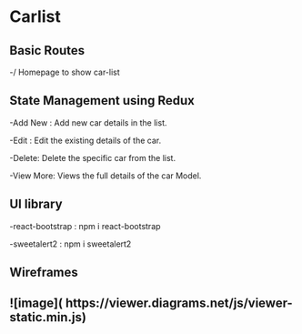 # Carlist

<h2> Basic Routes </h2>
 -/  Homepage to show car-list

<h2>State Management using Redux </h2>

  -Add New : Add new car details in the list.
  
  -Edit : Edit the existing details of the car.
  
  -Delete: Delete the specific car from the list.
  
  -View More: Views the full details of the car Model.
  
<h2>UI library</h2>


  -react-bootstrap : npm i react-bootstrap     
  
  -sweetalert2 : npm i sweetalert2
  
<h2> Wireframes<h2>
![image]( https://viewer.diagrams.net/js/viewer-static.min.js)
 
